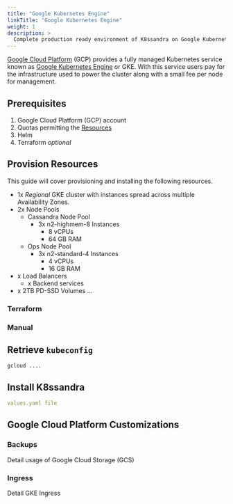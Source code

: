```yaml
---
title: "Google Kubernetes Engine"
linkTitle: "Google Kubernetes Engine"
weight: 1
description: >
  Complete production ready environment of K8ssandra on Google Kubernetes Engine (GKE).
---
```


[Google Cloud Platform](https://cloud.google.com/) (GCP) provides a fully managed Kubernetes service known as [Google Kubernetes Engine](https://cloud.google.com/kubernetes-engine) or GKE. With this service users pay for the infrastructure used to power the cluster along with a small fee per node for management.

## Prerequisites

1. Google Cloud Platform (GCP) account
1. Quotas permitting the [Resources](#resources)
1. Helm
1. Terraform _optional_

## Provision Resources

This guide will cover provisioning and installing the following resources.

* 1x _Regional_ GKE cluster with instances spread across multiple Availability Zones.
* 2x Node Pools
  * Cassandra Node Pool
    * 3x n2-highmem-8 Instances 
      * 8 vCPUs
      * 64 GB RAM
  * Ops Node Pool
    * 3x n2-standard-4 Instances
      * 4 vCPUs
      * 16 GB RAM
* x Load Balancers
  * x Backend services
* x 2TB PD-SSD Volumes
...

### Terraform

### Manual

## Retrieve `kubeconfig`

```console
gcloud ....
```

## Install K8ssandra

```yaml
values.yaml file
```

## Google Cloud Platform Customizations

### Backups

Detail usage of Google Cloud Storage (GCS)

### Ingress

Detail GKE Ingress
